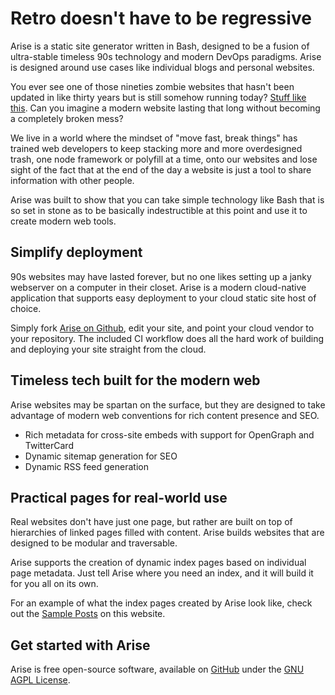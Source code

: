 <!-- BEGIN ARISE ------------------------------
Title:: "Arise: Timeless tech to build your modern website"

Author:: "Spectra Secure"
Description:: "Arise is the most polished cloud-native static site generator written in Bash."
Language:: "en"
Thumbnail:: "arise-icon.png"
Published Date:: "2022-09-17"
Modified Date:: "2022-09-17"

content_header:: "false"
rss_hide:: "true"
---- END ARISE \\ DO NOT MODIFY THIS LINE ---->

# Retro doesn't have to be regressive

Arise is a static site generator written in Bash, designed to be a fusion of ultra-stable timeless 90s technology and modern DevOps paradigms. Arise is designed around use cases like individual blogs and personal websites.

You ever see one of those nineties zombie websites that hasn't been updated in like thirty years but is still somehow running today? [Stuff like this](http://home.mcom.com/home/welcome.html). Can you imagine a modern website lasting that long without becoming a completely broken mess?

We live in a world where the mindset of "move fast, break things" has trained web developers to keep stacking more and more overdesigned trash, one node framework or polyfill at a time, onto our websites and lose sight of the fact that at the end of the day a website is just a tool to share information with other people.

Arise was built to show that you can take simple technology like Bash that is so set in stone as to be basically indestructible at this point and use it to create modern web tools.

## Simplify deployment

90s websites may have lasted forever, but no one likes setting up a janky webserver on a computer in their closet. Arise is a modern cloud-native application that supports easy deployment to your cloud static site host of choice.

Simply fork [Arise on Github](https://github.com/spectrasecure/arise), edit your site, and point your cloud vendor to your repository. The included CI workflow does all the hard work of building and deploying your site straight from the cloud.

## Timeless tech built for the modern web

Arise websites may be spartan on the surface, but they are designed to take advantage of modern web conventions for rich content presence and SEO.

- Rich metadata for cross-site embeds with support for OpenGraph and TwitterCard
- Dynamic sitemap generation for SEO
- Dynamic RSS feed generation

## Practical pages for real-world use

Real websites don't have just one page, but rather are built on top of hierarchies of linked pages filled with content. Arise builds websites that are designed to be modular and traversable.

Arise supports the creation of dynamic index pages based on individual page metadata. Just tell Arise where you need an index, and it will build it for you all on its own.

For an example of what the index pages created by Arise look like, check out the [Sample Posts](posts) on this website.

## Get started with Arise

Arise is free open-source software, available on [GitHub](https://github.com/spectrasecure/arise) under the [GNU AGPL License](https://www.gnu.org/licenses/agpl-3.0.en.html).
